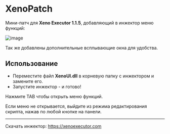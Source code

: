 # XenoPatch
Мини-патч для **Xeno Executor 1.1.5**, добавляющий в инжектор меню функций:

![image](https://github.com/user-attachments/assets/a3db06ac-7f98-4a97-9324-c64b9621bb57)


Так же добавлены дополнительные всплывающие окна для удобства.

## Использование
- Переместите файл **XenoUI.dll** в корневую папку с инжектором и замените его. 
- Запустите инжектор - и готово!

Нажмите TAB чтобы открыть меню функций.

Если меню не открывается, выйдите из режима редактирования скрипта, нажав по любой кнопке на панели.

-------------------------------------------

Скачать инжектор: https://xenoexecutor.com

